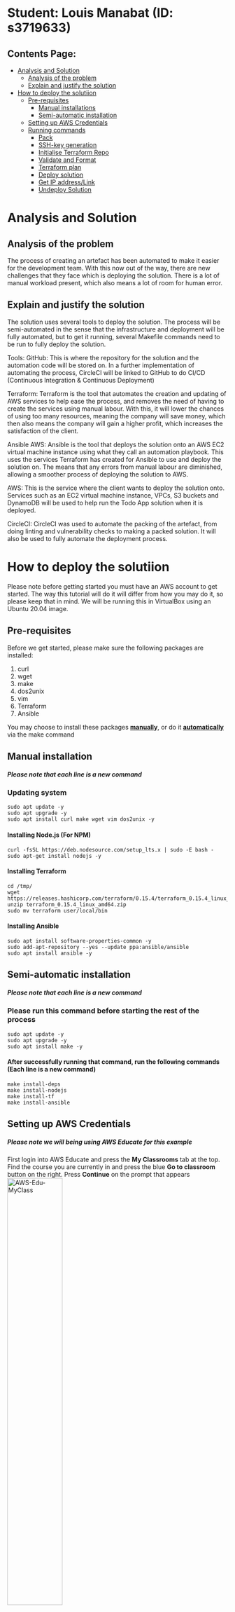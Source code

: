 # Student: Louis Manabat (ID: s3719633)

## Contents Page:
- [Analysis and Solution](#Analysis-and-Solution)
    - [Analysis of the problem](#Analysis-of-the-problem)
    - [Explain and justify the solution](#Explain-and-justify-the-solution)
- [How to deploy the solutiion](#How-to-deploy-the-solutiion)
    - [Pre-requisites](#Pre-requisites)
        - [Manual installations](#Manual-installation)
        - [Semi-automatic installation](#Semi-automatic-installation)
    - [Setting up AWS Credentials](#Setting-up-AWS-Credentials)
    - [Running commands](#Running-commands)
        - [Pack](#Pack)
        - [SSH-key generation](#SSH-key-generation)
        - [Initialise Terraform Repo](#Initialise-Terraform-Repo)
        - [Validate and Format](#Validate-and-Format)
        - [Terraform plan](#Terraform-plan)
        - [Deploy solution](#Deploy-solution)
        - [Get IP address/Link](#Get-IP-address/Link)
        - [Undeploy Solution](#Undeploy-Solution)

# Analysis and Solution
## Analysis of the problem
The process of creating an artefact has been automated to make it easier for the development team. With this now out of the way, there are new challenges that they face which is deploying the solution. There is a lot of manual workload present, which also means a lot of room for human error.

## Explain and justify the solution
The solution uses several tools to deploy the solution. The process will be semi-automated in the sense that the infrastructure and deployment will be fully automated, but to get it running, several Makefile commands need to be run to fully deploy the solution.

Tools:
GitHub: This is where the repository for the solution and the automation code will be stored on. In a further implementation of automating the process, CircleCI will be linked to GitHub to do CI/CD (Continuous Integration & Continuous Deployment)

Terraform: Terraform is the tool that automates the creation and updating of AWS services to help ease the process, and removes the need of having to create the services using manual labour. With this, it will lower the chances of using too many resources, meaning the company will save money, which then also means the company will gain a higher profit, which increases the satisfaction of the client. 

Ansible AWS: Ansible is the tool that deploys the solution onto an AWS EC2 virtual machine instance using what they call an automation playbook. This uses the services Terraform has created for Ansible to use and deploy the solution on. The means that any errors from manual labour are diminished, allowing a smoother process of deploying the solution to AWS.

AWS: This is the service where the client wants to deploy the solution onto. Services such as an EC2 virtual machine instance, VPCs, S3 buckets and DynamoDB will be used to help run the Todo App solution when it is deployed.

CircleCI: CircleCI was used to automate the packing of the artefact, from doing linting and vulnerability checks to making a packed solution. It will also be used to fully automate the deployment process.

# How to deploy the solutiion

Please note before getting started you must have an AWS account to get started. The way this tutorial will do it will differ from how you may do it, so please keep that in mind. We will be running this in VirtualBox using an Ubuntu 20.04 image.

## Pre-requisites

Before we get started, please make sure the following packages are installed:
1. curl
2. wget
3. make
4. dos2unix
5. vim
6. Terraform
7. Ansible 

You may choose to install these packages [**manually**](#Manual-installation), or do it [**automatically**](#Semi-automatic-installation) via the make command

## Manual installation
##### Please note that each line is a new command
### Updating system 
    sudo apt update -y
    sudo apt upgrade -y
    sudo apt install curl make wget vim dos2unix -y

#### Installing Node.js (For NPM)
    curl -fsSL https://deb.nodesource.com/setup_lts.x | sudo -E bash -
    sudo apt-get install nodejs -y

#### Installing Terraform
    cd /tmp/
    wget https://releases.hashicorp.com/terraform/0.15.4/terraform_0.15.4_linux_amd64.zip
    unzip terraform_0.15.4_linux_amd64.zip
    sudo mv terraform user/local/bin

#### Installing Ansible
    sudo apt install software-properties-common -y
    sudo add-apt-repository --yes --update ppa:ansible/ansible
    sudo apt install ansible -y


## Semi-automatic installation
##### Please note that each line is a new command
### Please run this command before starting the rest of the process
    sudo apt update -y
    sudo apt upgrade -y
    sudo apt install make -y

#### After successfully running that command, run the following commands (Each line is a new command)
    make install-deps
    make install-nodejs
    make install-tf
    make install-ansible


## Setting up AWS Credentials
##### Please note we will being using AWS Educate for this example

First login into AWS Educate and press the **My Classrooms** tab at the top. Find the course you are currently in and press the blue **Go to classroom** button on the right. Press **Continue** on the prompt that appears
<img src="readme-images/aws-edu-myclass.png" alt="AWS-Edu-MyClass" width=50% height=50%>

Upon entering the next page, press the **Account Details** button and you will be greeted with a bunch of credentials. Copy the entire set of text in the gray box as we will be using this for later. 
### Please note that these credentials should only be used by you and you only! Do not share this with anyone else
<br>
<img src="readme-images/aws-account-status.png" alt="AWS-acc-status" width=50% height=50%>
<img src="readme-images/aws-credentials.png" alt="AWS-creds" width=50% height=50%>
<br>

After doing this, open up a new tab in your terminal and run the command `mkdir ~/.aws` then run `vim ~/.aws/credentials` then press **INS** to activate insert mode then **Shift + INS** to paste the credentials. Follow this up with pressing **CTRL + C** then type in `:wq` to save and exit vim.
<br>
<img src="readme-images/aws-credentials-vim.png" alt="AWS-cred-vim" width=50% height=50%>
<img src="readme-images/aws-credentials-vim-2.png" alt="AWS-cred-vim-2" width=50% height=50%>

## Running commands
After finishing the dependencies, go back into the root directory of the GitHub repository (where you have gotten this document you are reading) and enter the following commands:

### Pack
The following command will pack and zip the solution into a tgz directory, which will be in the *ansible/files* directory.

    make pack

### SSH-key generation
The following command will create a SSH key which will be used when connecting to the Terraform infrastructure Virtual Machine later on.

    make ssh-gen

### Initialise Terraform Repo
The following command will initialise and apply the infrastructure code that will run the solution. You will only need to run this command once until you run [`make down`(#down)] (which we will cover later on).

    make tf-init
You should get an output like this upon succession.
<br>
<img src="readme-images/tf-init.png" alt="AWS-tf-init" width=50% height=50%>

### Validate and Format
The following command will check, validate and format the code. You will need to run this everytime you update your code.

    make tf-validate
You should get an output like this (or similar) upon succession. If not, go through the errors that are showing and re-run the `make tf-validate` command.
<img src="readme-images/tf-validate.png" alt="AWS-tf-validate" width=50% height=50%>

### Terraform plan
The following command will plan the code in a way that AWS will understand it prior to deploying the services to it. Please note that errors may appear and you will need to fix said errors then run [`make tf-validate`](#Validate-and-Format).

    make tf-plan
You should get an output like this upon succession. If not, go through the errors that are showing and re-run the `make tf-validate` command.
<img src="readme-images/tf-plan.png" alt="AWS-tf-plan" width=50% height=50%>

### Deploy solution
The following command will create the services on AWS then deploy the solution to the EC2 instance automatically. Please note if you get an error while deploying the services, it will instantly cancel the make command, meaning you need to fix the Terraform code up. You will need to run [`make tf-validate`](#Validate-and-Format) ***then*** [`make tf-plan`](#Terraform-plan).

    make up
You should see this first when successfully completing the deploying of services.
<br>
<img src="readme-images/make-up-tf.png" alt="make-up-tf" width=50% height=50%>
<br>
Then you should see this output (or similar) once the deployment of the solution is completed.
<br>
<img src="readme-images/make-up-ansible.png" alt="make-up-ansible" width=50% height=50%>

#### Please note If you do update the code after successfully running [`make up`](#Deploy-solution), you will need to re-run [`make tf-validate`](#Validate-and-Format) ***then*** [`make tf-plan`](#Terraform-plan) ***then*** [`make up`](#Deploy-solution)

### Get IP address/Link
The following command will get you the link and the IP address to access the solution online.

    make output
The command will output these variables (assuming the infrastructure is up)
<br>
<img src="readme-images/tf-output.png" alt="down-tf" width=30% height=30%>
<br>

The endpoint (long URL/long green square covering), will be the link used to access the solution. The output below that is the public IP address, and if you combine the IP with the port 5000 (i.e. '3.333.333.333:5000'),  it will also be a link to be used to access the solution.

### Undeploy Solution
The following command will destroy all AWS service, meaning the solution will not be avaliable to access. If you want to redeploy the solution, run [`make tf-init`](#Initialise-Terraform-Repo) ***then*** [`make tf-validate`](#Validate-and-Format) ***then*** [`make tf-plan`](#Terraform-plan) ***then*** [`make up`](#Deploy-solution).

    make down
Successfully running the command should give these two outputs.
<br>
Infrastructure
<br>
<img src="readme-images/down-tf.png" alt="down-tf" width=30% height=30%>

### Bootstrap
The following command will create some files to make a remote backend. Run the command once only and them copy the two values into the respective variables in main.tf in the infra directory.

# About Simple Todo App

# Simple Todo App with MongoDB, Express.js and Node.js
The ToDo app uses the following technologies and javascript libraries:
* MongoDB
* Express.js
* Node.js
* express-handlebars
* method-override
* connect-flash
* express-session
* mongoose
* bcryptjs
* passport
* docker & docker-compose

## What are the features?
You can register with your email address, and you can create ToDo items. You can list ToDos, edit and delete them. 

# How to use
First install the depdencies by running the following from the root directory:
```
npm install --prefix src/
```

To run this application locally you need to have an insatnce of MongoDB running. A docker-compose file has been provided in the root director that will run an insatnce of MongoDB in docker. TO start the MongoDB from the root direction run the following command:

```
docker-compose up -d
```

Then to start the application issue the following command from the root directory:
```
npm run start --prefix src/
```

The application can then be accessed through the browser of your choise on the following:

```
localhost:5000
```

## Testing

Basic testing has been included as part of this application. This includes unit testing (Models Only), Integration Testing & E2E Testing.

### Linting:
Basic Linting is performed across the code base. To run linting, execute the following commands from the root directory:

```
npm run test-lint --prefix src/
```

### Unit Testing
Unit Tetsing is performed on the models for each object stored in MongoDB, they will vdaliate the model and ensure that required data is entered. To execute unit testing execute the following commands from the root directory:

```
npm run test-unit --prefix src/
```

### Integration Testing
Integration testing is included to ensure the applicaiton can talk to the MongoDB Backend and create a user, redirect to the correct page, login as a user and register a new task. 

Note: MongoDB needs to be running locally for testing to work (This can be done by spinning up the mongodb docker container).

To perform integration testing execute the following commands from the root directory:

```
npm run test-integration --prefix src/
```

### E2E Tests
E2E Tests are included to ensure that the website operates as it should from the users perspective. E2E Tests are executed in docker containers. To run E2E Tests execute the following commands:

```
chmod +x scripts/e2e-ci.sh
./scripts/e2e-ci.sh
```

## Deployable Package
A command has been included that allows you to package up the application into a deployable artifact (tarball). To do this, from the root directory, enter the following command:

```
make pack
```
This command will pack the application into a tar and copy it into the `ansible/files` folder that can be used by ansible to deploy to a target machine. 


## Terraform
### Bootstrap
A set of bootstrap templates have been provided that will provision a DynamoDB Table, S3 Bucket & Option Group for DocumentDB in AWS. To set these up, ensure your AWS Programmatic credentials are set in your console and execute the following command from the root directory

```
make bootstrap
```

### Initalising your TF Repo
To initialise your terraform repo, run the following commands from your root directory

```
make tf-init
```

### Validate your TF Code
To validate & format your terraform repo, run the following command from your root directory

```
make tf-validate
```


###### This project is licensed under the MIT Open Source License
